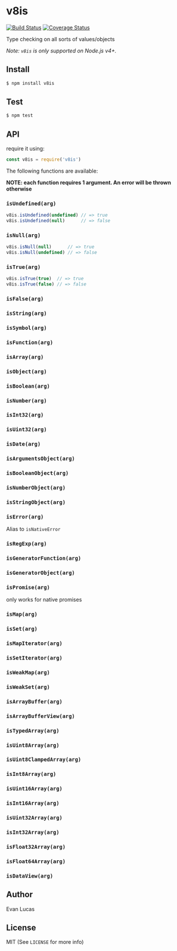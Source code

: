 # v8is

[![Build Status](https://travis-ci.org/evanlucas/v8is.svg)](https://travis-ci.org/evanlucas/v8is)
[![Coverage Status](https://coveralls.io/repos/evanlucas/v8is/badge.svg?branch=master&service=github)](https://coveralls.io/github/evanlucas/v8is?branch=master)

Type checking on all sorts of values/objects

*Note: `v8is` is only supported on Node.js v4+.*


## Install

```bash
$ npm install v8is
```

## Test

```bash
$ npm test
```

## API

require it using:

```js
const v8is = require('v8is')
```

The following functions are available:

**NOTE: each function requires 1 argument. An error will be thrown otherwise**

### `isUndefined(arg)`

```js
v8is.isUndefined(undefined) // => true
v8is.isUndefined(null)      // => false
```

### `isNull(arg)`

```js
v8is.isNull(null)      // => true
v8is.isNull(undefined) // => false
```

### `isTrue(arg)`

```js
v8is.isTrue(true)  // => true
v8is.isTrue(false) // => false
```

### `isFalse(arg)`

### `isString(arg)`

### `isSymbol(arg)`

### `isFunction(arg)`

### `isArray(arg)`

### `isObject(arg)`

### `isBoolean(arg)`

### `isNumber(arg)`

### `isInt32(arg)`

### `isUint32(arg)`

### `isDate(arg)`

### `isArgumentsObject(arg)`

### `isBooleanObject(arg)`

### `isNumberObject(arg)`

### `isStringObject(arg)`

### `isError(arg)`

Alias to `isNativeError`

### `isRegExp(arg)`

### `isGeneratorFunction(arg)`

### `isGeneratorObject(arg)`

### `isPromise(arg)`

  only works for native promises

### `isMap(arg)`

### `isSet(arg)`

### `isMapIterator(arg)`

### `isSetIterator(arg)`

### `isWeakMap(arg)`

### `isWeakSet(arg)`

### `isArrayBuffer(arg)`

### `isArrayBufferView(arg)`

### `isTypedArray(arg)`

### `isUint8Array(arg)`

### `isUint8ClampedArray(arg)`

### `isInt8Array(arg)`

### `isUint16Array(arg)`

### `isInt16Array(arg)`

### `isUint32Array(arg)`

### `isInt32Array(arg)`

### `isFloat32Array(arg)`

### `isFloat64Array(arg)`

### `isDataView(arg)`

## Author

Evan Lucas

## License

MIT (See `LICENSE` for more info)
